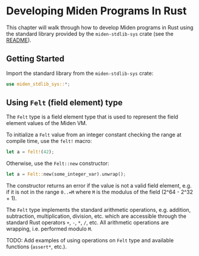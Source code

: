 # Developing Miden Programs In Rust

This chapter will walk through how to develop Miden programs in Rust using the standard library provided by the `miden-stdlib-sys` crate (see the [README](https://github.com/0xPolygonMiden/compiler/sdk/stdlib-sys/README.md)).

## Getting Started

Import the standard library from the `miden-stdlib-sys` crate:

```rust
use miden_stdlib_sys::*;
```

## Using `Felt` (field element) type

The `Felt` type is a field element type that is used to represent the field element values of the Miden VM. 

To initialize a `Felt` value from an integer constant checking the range at compile time, use the `felt!` macro:

```rust
let a = felt!(42);
```

Otherwise, use the `Felt::new` constructor:

```rust
let a = Felt::new(some_integer_var).unwrap();
```

The constructor returns an error if the value is not a valid field element, e.g. if it is not in the range `0..=M` where `M` is the modulus of the field (2^64 - 2^32 + 1).

The `Felt` type implements the standard arithmetic operations, e.g. addition, subtraction, multiplication, division, etc. which are accessible through the standard Rust operators `+`, `-`, `*`, `/`, etc. All arithmetic operations are wrapping, i.e. performed modulo `M`.

TODO: Add examples of using operations on `Felt` type and available functions (`assert*`, etc.).